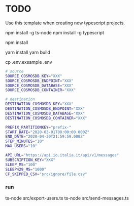 # TODO

Use this template when creating new typescript projects.

npm install -g ts-node
npm install -g typescript

npm install

yarn install
yarn build

cp .env.exsample .env

```bash
# source
SOURCE_COSMOSDB_KEY="XXX"
SOURCE_COSMOSDB_ENDPOINT="XXX"
SOURCE_COSMOSDB_DATABASE="XXX"
SOURCE_COSMOSDB_CONTAINER="XXX"

# destination
DESTINATION_COSMOSDB_KEY="XXX"
DESTINATION_COSMOSDB_ENDPOINT="XXX"
DESTINATION_COSMOSDB_DATABASE="XXX"
DESTINATION_COSMOSDB_CONTAINER="XXX"

PREFIX_PARTITIONKEY="prefix-"
START_DATE="2020-03-01T00:00:00.000Z"
END_DATE="2020-04-30T21:59:59.000Z"
STEP_MINUTES="10"
MAX_USERS="10"

API_URL="https://api.io.italia.it/api/v1/messages"
SUBSCRIPTION_KEY="XXX"
SLEEP_MS="100"
SLEEP429_MS="1000"
CF_SKIPPED_CSV="src/ignore/file.csv"
```

### run 

ts-node src/export-users.ts
ts-node src/send-messages.ts

